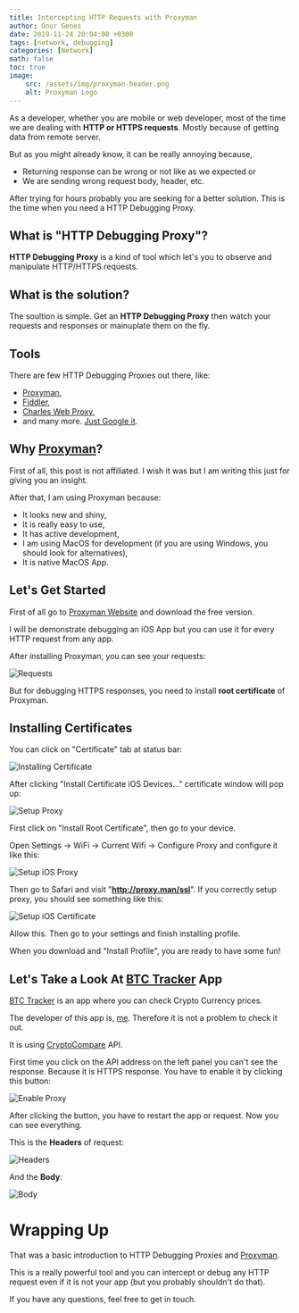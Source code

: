 ```yaml
---
title: Intercepting HTTP Requests with Proxyman
author: Onur Genes
date: 2019-11-24 20:04:00 +0300
tags: [network, debugging]
categories: [Network]
math: false
toc: true
image: 
    src: /assets/img/proxyman-header.png
    alt: Proxyman Logo
---
```


As a developer, whether you are mobile or web developer, most of the time we are dealing with **HTTP or HTTPS requests**. Mostly because of getting data from remote server.

But as you might already know, it can be really annoying because,

- Returning response can be wrong or not like as we expected or
- We are sending wrong request body, header, etc.

After trying for hours probably you are seeking for a better solution. This is the time when you need a HTTP Debugging Proxy.

## What is "HTTP Debugging Proxy"?

**HTTP Debugging Proxy** is a kind of tool which let's you to observe and manipulate HTTP/HTTPS requests.

## What is the solution?

The soultion is simple. Get an **HTTP Debugging Proxy** then watch your requests and responses or mainuplate them on the fly.

## Tools

There are few HTTP Debugging Proxies out there, like:

- [Proxyman](https://proxyman.io),
- [Fiddler](https://www.telerik.com/fiddler),
- [Charles Web Proxy](https://www.charlesproxy.com/),
- and many more. [Just Google it](https://lmgtfy.com/?q=HTTP+Debugging+Proxy).

## Why [Proxyman](https://proxyman.io)?

First of all, this post is not affiliated. I wish it was but I am writing this just for giving you an insight.

After that, I am using Proxyman because:

- It looks new and shiny,
- It is really easy to use,
- It has active development,
- I am using MacOS for development (if you are using Windows, you should look for alternatives),
- It is native MacOS App.

## Let's Get Started

First of all go to [Proxyman Website](https://proxyman.io) and download the free version.

I will be demonstrate debugging an iOS App but you can use it for every HTTP request from any app.

After installing Proxyman, you can see your requests:

![Requests](/assets/img/proxyman_intro.png)

But for debugging HTTPS responses, you need to install **root certificate** of Proxyman.

## Installing Certificates

You can click on "Certificate" tab at status bar:

![Installing Certificate](/assets/img/proxyman_certificate.png)

After clicking "Install Certificate iOS Devices..." certificate window will pop up:

![Setup Proxy](/assets/img/proxyman_rootcert.png)

First click on "Install Root Certificate", then go to your device.

Open Settings -> WiFi -> Current Wifi -> Configure Proxy and configure it like this:

![Setup iOS Proxy](/assets/img/proxyman_setupproxy.gif)

Then go to Safari and visit "**http://proxy.man/ssl**". If you correctly setup proxy, you should see something like this:

![Setup iOS Certificate](/assets/img/proxyman_ioscert.png)

Allow this. Then go to your settings and finish installing profile.

When you download and "Install Profile", you are ready to have some fun!

## Let's Take a Look At [BTC Tracker](https://apps.apple.com/tr/app/btc-tracker-crypto-coin-rates/id1328815527) App

[BTC Tracker](https://apps.apple.com/tr/app/btc-tracker-crypto-coin-rates/id1328815527) is an app where you can check Crypto Currency prices.

The developer of this app is, [me](https://onurgenes.com). Therefore it is not a problem to check it out.

It is using [CryptoCompare](https://www.cryptocompare.com/) API.

First time you click on the API address on the left panel you can't see the response. Because it is HTTPS response. You have to enable it by clicking this button:

![Enable Proxy](/assets/img/proxyman_firsttime.png)

After clicking the button, you have to restart the app or request. Now you can see everything.

This is the **Headers** of request:

![Headers](/assets/img/proxyman_headers.png)

And the **Body**:

![Body](/assets/img/proxyman_body.png)

# Wrapping Up

That was a basic introduction to HTTP Debugging Proxies and [Proxyman](https://proxyman.io).

This is a really powerful tool and you can intercept or debug any HTTP request even if it is not your app (but you probably shouldn't do that).

If you have any questions, feel free to get in touch.